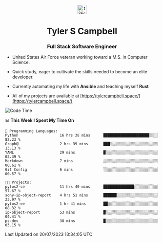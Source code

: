 <p align="center">
<a href="https://www.linkedin.com/in/t36campbell" target="blank"><img align="center" src="https://ik.imagekit.io/t36campbell/Portfolio/linkedin.png.original_m8bbGgPh6.png" alt="t36campbell" height="30" width="30" /></a>
</p>
<h1 align="center">Tyler S Campbell</h1>
<h3 align="center">Full Stack Software Engineer</h3>

* United States Air Force veteran working toward a M.S. in Computer Science.

* Quick study, eager to cultivate the skills needed to become an elite developer.

* Currently automating my life with **Ansible** and teaching myself **Rust**

* All of my projects are available at [https://tylercampbell.space/](https://tylercampbell.space/)

<!--START_SECTION:waka-->
![Code Time](http://img.shields.io/badge/Code%20Time-2%2C634%20hrs%203%20mins-blue)

📊 **This Week I Spent My Time On** 

```text
💬 Programming Languages: 
Python                   16 hrs 38 mins      █████████████████████░░░░   82.23 % 
GraphQL                  2 hrs 39 mins       ███░░░░░░░░░░░░░░░░░░░░░░   13.13 % 
YAML                     29 mins             █░░░░░░░░░░░░░░░░░░░░░░░░   02.39 % 
Markdown                 7 mins              ░░░░░░░░░░░░░░░░░░░░░░░░░   00.61 % 
Git Config               6 mins              ░░░░░░░░░░░░░░░░░░░░░░░░░   00.57 % 

🐱‍💻 Projects: 
pytos2-ce                11 hrs 40 mins      ██████████████░░░░░░░░░░░   57.67 % 
sony-ip-object-report    4 hrs 51 mins       ██████░░░░░░░░░░░░░░░░░░░   23.97 % 
pytos2-ee                1 hr 41 mins        ██░░░░░░░░░░░░░░░░░░░░░░░   08.32 % 
ip-object-report         53 mins             █░░░░░░░░░░░░░░░░░░░░░░░░   04.41 % 
ps-dev                   38 mins             █░░░░░░░░░░░░░░░░░░░░░░░░   03.15 % 
```


 Last Updated on 20/07/2023 13:34:05 UTC
<!--END_SECTION:waka-->
